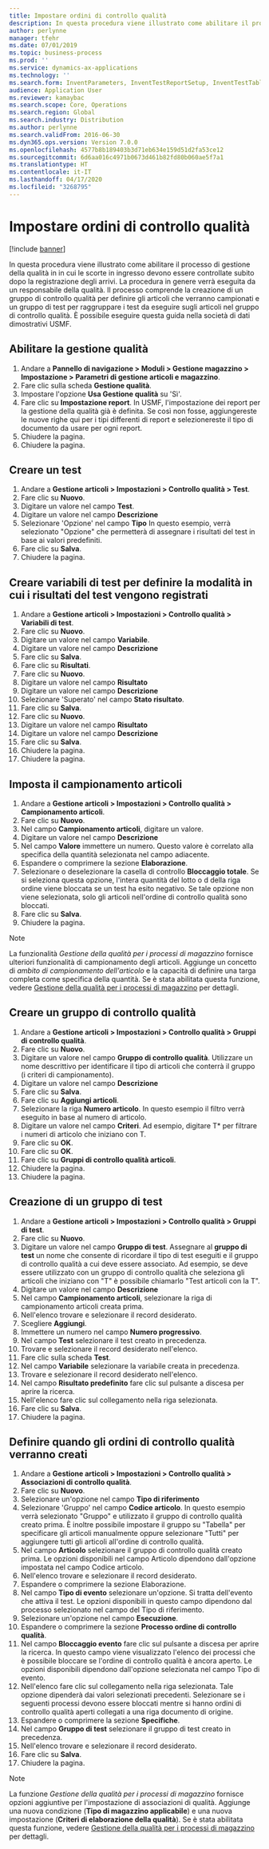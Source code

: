 ```yaml
---
title: Impostare ordini di controllo qualità
description: In questa procedura viene illustrato come abilitare il processo di gestione della qualità in in cui le scorte in ingresso devono essere controllate subito dopo la registrazione degli arrivi.
author: perlynne
manager: tfehr
ms.date: 07/01/2019
ms.topic: business-process
ms.prod: ''
ms.service: dynamics-ax-applications
ms.technology: ''
ms.search.form: InventParameters, InventTestReportSetup, InventTestTable, DefaultDashboard, InventTestVariable, InventTestVariableOutcome, InventItemSampling, InventTestQualityGroup, InventTestItemQualityGroupAdd, SysQueryForm, InventTestItemQualityGroup, InventTestGroup, InventTestAssociationTable
audience: Application User
ms.reviewer: kamaybac
ms.search.scope: Core, Operations
ms.search.region: Global
ms.search.industry: Distribution
ms.author: perlynne
ms.search.validFrom: 2016-06-30
ms.dyn365.ops.version: Version 7.0.0
ms.openlocfilehash: 4577b8b189403b3d71eb634e159d51d2fa53ce12
ms.sourcegitcommit: 6d6aa016c4971b0673d461b82fd80b060ae5f7a1
ms.translationtype: HT
ms.contentlocale: it-IT
ms.lasthandoff: 04/17/2020
ms.locfileid: "3268795"
---
```

# <a name="set-up-quality-orders"></a>Impostare ordini di controllo qualità

[!include [banner](../../includes/banner.md)]

In questa procedura viene illustrato come abilitare il processo di gestione della qualità in in cui le scorte in ingresso devono essere controllate subito dopo la registrazione degli arrivi. La procedura in genere verrà eseguita da un responsabile della qualità. Il processo comprende la creazione di un gruppo di controllo qualità per definire gli articoli che verranno campionati e un gruppo di test per raggruppare i test da eseguire sugli articoli nel gruppo di controllo qualità. È possibile eseguire questa guida nella società di dati dimostrativi USMF.


## <a name="enable-quality-management"></a>Abilitare la gestione qualità
1. Andare a **Pannello di navigazione > Moduli > Gestione magazzino > Impostazione > Parametri di gestione articoli e magazzino**.
2. Fare clic sulla scheda **Gestione qualità**.
3. Impostare l'opzione **Usa Gestione qualità** su 'Sì'.
4. Fare clic su **Impostazione report**. In USMF, l'impostazione dei report per la gestione della qualità già è definita. Se così non fosse, aggiungereste le nuove righe qui per i tipi differenti di report e selezionereste il tipo di documento da usare per ogni report.  
5. Chiudere la pagina.
6. Chiudere la pagina.

## <a name="create-a-test"></a>Creare un test
1. Andare a **Gestione articoli > Impostazioni > Controllo qualità > Test**.
2. Fare clic su **Nuovo**.
3. Digitare un valore nel campo **Test**.
4. Digitare un valore nel campo **Descrizione**
5. Selezionare 'Opzione' nel campo **Tipo** In questo esempio, verrà selezionato "Opzione" che permetterà di assegnare i risultati del test in base ai valori predefiniti.  
6. Fare clic su **Salva**.
7. Chiudere la pagina.

## <a name="create-test-variables-to-define-the-way-test-results-are-recorded"></a>Creare variabili di test per definire la modalità in cui i risultati del test vengono registrati
1. Andare a **Gestione articoli > Impostazioni > Controllo qualità > Variabili di test**.
2. Fare clic su **Nuovo**.
3. Digitare un valore nel campo **Variabile**.
4. Digitare un valore nel campo **Descrizione**
5. Fare clic su **Salva**.
6. Fare clic su **Risultati**.
7. Fare clic su **Nuovo**.
8. Digitare un valore nel campo **Risultato**
9. Digitare un valore nel campo **Descrizione**
10. Selezionare 'Superato' nel campo **Stato risultato**.
11. Fare clic su **Salva**.
12. Fare clic su **Nuovo**.
13. Digitare un valore nel campo **Risultato**
14. Digitare un valore nel campo **Descrizione**
15. Fare clic su **Salva**.
16. Chiudere la pagina.
17. Chiudere la pagina.

## <a name="set-up-item-sampling"></a>Imposta il campionamento articoli
1. Andare a **Gestione articoli > Impostazioni > Controllo qualità > Campionamento articoli**.
2. Fare clic su **Nuovo**.
3. Nel campo **Campionamento articoli**, digitare un valore.
4. Digitare un valore nel campo **Descrizione**
5. Nel campo **Valore** immettere un numero. Questo valore è correlato alla specifica della quantità selezionata nel campo adiacente.  
6. Espandere o comprimere la sezione **Elaborazione**.
7. Selezionare o deselezionare la casella di controllo **Bloccaggio totale**. Se si seleziona questa opzione, l'intera quantità del lotto o d della riga ordine viene bloccata se un test ha esito negativo. Se tale opzione non viene selezionata, solo gli articoli nell'ordine di controllo qualità sono bloccati.  
8. Fare clic su **Salva**.
9. Chiudere la pagina.

> [!NOTE]
> La funzionalità *Gestione della qualità per i processi di magazzino* fornisce ulteriori funzionalità di campionamento degli articoli. Aggiunge un concetto di *ambito di campionamento dell'articolo* e la capacità di definire una targa completa come specifica della quantità. Se è stata abilitata questa funzione, vedere [Gestione della qualità per i processi di magazzino](../quality-management-for-warehouses-processes.md) per dettagli.

## <a name="create-a-quality-group"></a>Creare un gruppo di controllo qualità
1. Andare a **Gestione articoli > Impostazioni > Controllo qualità > Gruppi di controllo qualità**.
2. Fare clic su **Nuovo**.
3. Digitare un valore nel campo **Gruppo di controllo qualità**. Utilizzare un nome descrittivo per identificare il tipo di articoli che conterrà il gruppo (i criteri di campionamento).  
4. Digitare un valore nel campo **Descrizione**
5. Fare clic su **Salva**.
6. Fare clic su **Aggiungi articoli**.
7. Selezionare la riga **Numero articolo**. In questo esempio il filtro verrà eseguito in base al numero di articolo.  
8. Digitare un valore nel campo **Criteri**. Ad esempio, digitare T* per filtrare i numeri di articolo che iniziano con T.  
9. Fare clic su **OK**.
10. Fare clic su **OK**.
11. Fare clic su **Gruppi di controllo qualità articoli**.
12. Chiudere la pagina.
13. Chiudere la pagina.

## <a name="create-a-test-group"></a>Creazione di un gruppo di test
1. Andare a **Gestione articoli > Impostazioni > Controllo qualità > Gruppi di test**.
2. Fare clic su **Nuovo**.
3. Digitare un valore nel campo **Gruppo di test**. Assegnare al **gruppo di test** un nome che consente di ricordare il tipo di test eseguiti e il gruppo di controllo qualità a cui deve essere associato. Ad esempio, se deve essere utilizzato con un gruppo di controllo qualità che seleziona gli articoli che iniziano con "T" è possibile chiamarlo "Test articoli con la T".  
4. Digitare un valore nel campo **Descrizione**
5. Nel campo **Campionamento articoli**, selezionare la riga di campionamento articoli creata prima.
6. Nell'elenco trovare e selezionare il record desiderato.
7. Scegliere **Aggiungi**.
8. Immettere un numero nel campo **Numero progressivo**.
9. Nel campo **Test** selezionare il test creato in precedenza.
10. Trovare e selezionare il record desiderato nell'elenco.
11. Fare clic sulla scheda **Test**.
12. Nel campo **Variabile** selezionare la variabile creata in precedenza.
13. Trovare e selezionare il record desiderato nell'elenco.
14. Nel campo **Risultato predefinito** fare clic sul pulsante a discesa per aprire la ricerca.
15. Nell'elenco fare clic sul collegamento nella riga selezionata.
16. Fare clic su **Salva**.
17. Chiudere la pagina.

## <a name="define-when-quality-orders-will-be-created"></a>Definire quando gli ordini di controllo qualità verranno creati
1. Andare a **Gestione articoli > Impostazioni > Controllo qualità > Associazioni di controllo qualità**.
2. Fare clic su **Nuovo**.
3. Selezionare un'opzione nel campo **Tipo di riferimento**
4. Selezionare 'Gruppo' nel campo **Codice articolo**. In questo esempio verrà selezionato "Gruppo" e utilizzato il gruppo di controllo qualità creato prima. È inoltre possibile impostare il gruppo su "Tabella" per specificare gli articoli manualmente oppure selezionare "Tutti" per aggiungere tutti gli articoli all'ordine di controllo qualità.  
5. Nel campo **Articolo** selezionare il gruppo di controllo qualità creato prima. Le opzioni disponibili nel campo Articolo dipendono dall'opzione impostata nel campo Codice articolo.  
6. Nell'elenco trovare e selezionare il record desiderato.
7. Espandere o comprimere la sezione Elaborazione.
8. Nel campo **Tipo di evento** selezionare un'opzione. Si tratta dell'evento che attiva il test. Le opzioni disponibili in questo campo dipendono dal processo selezionato nel campo del Tipo di riferimento.  
9. Selezionare un'opzione nel campo **Esecuzione**.
10. Espandere o comprimere la sezione **Processo ordine di controllo qualità**.
11. Nel campo **Bloccaggio evento** fare clic sul pulsante a discesa per aprire la ricerca. In questo campo viene visualizzato l'elenco dei processi che è possibile bloccare se l'ordine di controllo qualità è ancora aperto. Le opzioni disponibili dipendono dall'opzione selezionata nel campo Tipo di evento.  
12. Nell'elenco fare clic sul collegamento nella riga selezionata. Tale opzione dipenderà dai valori selezionati precedenti. Selezionare se i seguenti processi devono essere bloccati mentre si hanno ordini di controllo qualità aperti collegati a una riga documento di origine.  
13. Espandere o comprimere la sezione **Specifiche**.
14. Nel campo **Gruppo di test** selezionare il gruppo di test creato in precedenza.
15. Nell'elenco trovare e selezionare il record desiderato.
16. Fare clic su **Salva**.
17. Chiudere la pagina.

> [!NOTE]
> La funzione *Gestione della qualità per i processi di magazzino* fornisce opzioni aggiuntive per l'impostazione di associazioni di qualità. Aggiunge una nuova condizione (**Tipo di magazzino applicabile**) e una nuova impostazione (**Criteri di elaborazione della qualità**). Se è stata abilitata questa funzione, vedere [Gestione della qualità per i processi di magazzino](../quality-management-for-warehouses-processes.md) per dettagli.